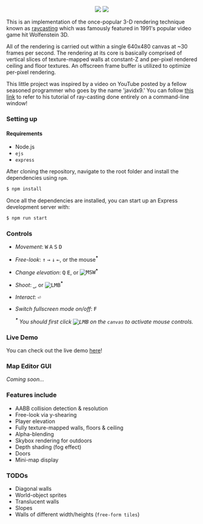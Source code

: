 <p align="center">
  <img src="https://github.com/emre-aki/raycast.js/blob/master/images/RayCast.js-medium.png?raw=true"></img>
  <img src="https://media4.giphy.com/media/agn2uFHzPWa4TLWQwx/giphy.gif"></img>
</p>

This is an implementation of the once-popular 3-D rendering technique known as [raycasting](https://en.wikipedia.org/wiki/Ray_casting) which was famously featured in 1991's popular video game hit Wolfenstein 3D.

All of the rendering is carried out within a single 640x480 canvas at ~30 frames per second. The rendering at its core is basically comprised of vertical slices of texture-mapped walls at constant-Z and per-pixel rendered ceiling and floor textures. An offscreen frame buffer is utilized to optimize per-pixel rendering.

This little project was inspired by a video on YouTube posted by a fellow seasoned programmer who goes by the name 'javidx9.' You can follow [this link](https://youtu.be/xW8skO7MFYw) to refer to his tutorial of ray-casting done entirely on a command-line window!


### Setting up
#### Requirements
- Node.js
- `ejs`
- `express`

After cloning the repository, navigate to the root folder and install the dependencies using `npm`.

```bash
$ npm install
```

Once all the dependencies are installed, you can start up an Express development server with:

```bash
$ npm run start
```

### Controls
- *Movement*: <kbd>W</kbd> <kbd>A</kbd> <kbd>S</kbd> <kbd>D</kbd>
- *Free-look*: <kbd>↑</kbd> <kbd>→</kbd> <kbd>↓</kbd> <kbd>←</kbd>, or the mouse<sup>__*__</sup>
- *Change elevation*: <kbd>Q</kbd> <kbd>E</kbd>, or <kbd>![MSW]</kbd><sup>__*__</sup>
- *Shoot*: <kbd>⎵</kbd>, or <kbd>![LMB]</kbd><sup>__*__</sup>
- *Interact*: <kbd>⏎</kbd>
- *Switch fullscreen mode on/off*: <kbd>F</kbd>

  *<sup>__\*__</sup> You should first click <kbd>![LMB]</kbd> on the `canvas` to activate mouse controls.*


### Live Demo

You can check out the live demo [here](https://raycast-js.herokuapp.com)!


### Map Editor GUI

*Coming soon...*

### Features include
- AABB collision detection & resolution
- Free-look via y-shearing
- Player elevation
- Fully texture-mapped walls, floors & ceiling
- Alpha-blending
- Skybox rendering for outdoors
- Depth shading (fog effect)
- Doors
- Mini-map display

### TODOs
- Diagonal walls
- World-object sprites
- Translucent walls
- Slopes
- Walls of different width/heights (`free-form tiles`)

[LMB]: https://github.com/emre-aki/raycast.js/blob/master/images/lmb.png?raw=true (left mouse button)
[MSW]: https://github.com/emre-aki/raycast.js/blob/master/images/msw.png?raw=true (mouse scroll whell)
